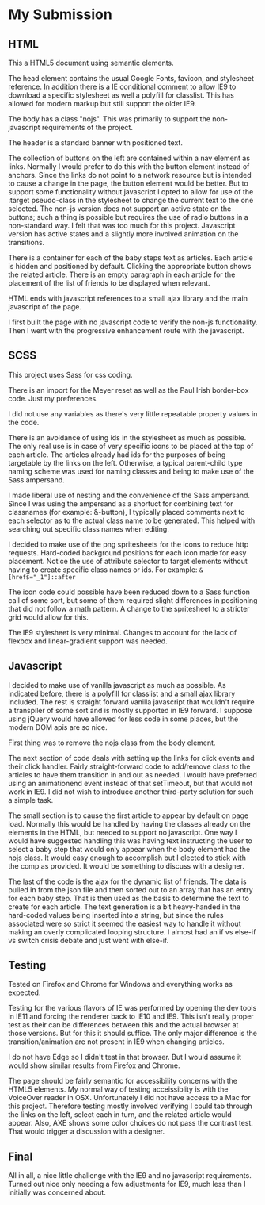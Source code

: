 # My Submission

## HTML

This a HTML5 document using semantic elements.

The head element contains the usual Google Fonts, favicon, and stylesheet reference. In addition there is a IE conditional comment to allow IE9 to download a specific stylesheet as well a polyfill for classlist. This has allowed for modern markup but still support the older IE9.

The body has a class "nojs". This was primarily to support the non-javascript requirements of the project.

The header is a standard banner with positioned text.

The collection of buttons on the left are contained within a nav element as links. Normally I would prefer to do this with the button element instead of anchors. Since the links do not point to a network resource but is intended to cause a change in the page, the button element would be better. But to support some functionality without javascript I opted to allow for use of the :target pseudo-class in the stylesheet to change the current text to the one selected. The non-js version does not support an active state on the buttons; such a thing is possible but requires the use of radio buttons in a non-standard way. I felt that was too much for this project. Javascript version has active states and a slightly more involved animation on the transitions.

There is a container for each of the baby steps text as articles. Each article is hidden and positioned by default. Clicking the appropriate button shows the related article. There is an empty paragraph in each article for the placement of the list of friends to be displayed when relevant.

HTML ends with javascript references to a small ajax library and the main javascript of the page.

I first built the page with no javascript code to verify the non-js functionality. Then I went with the progressive enhancement route with the javascript.

## SCSS

This project uses Sass for css coding.

There is an import for the Meyer reset as well as the Paul Irish border-box code. Just my preferences.

I did not use any variables as there's very little repeatable property values in the code.

There is an avoidance of using ids in the stylesheet as much as possible. The only real use is in case of very specific icons to be placed at the top of each article. The articles already had ids for the purposes of being targetable by the links on the left. Otherwise, a typical parent-child type naming scheme was used for naming classes and being to make use of the Sass ampersand.

I made liberal use of nesting and the convenience of the Sass ampersand. Since I was using the ampersand as a shortuct for combining text for classnames (for example: &-button), I typically placed comments next to each selector as to the actual class name to be generated. This helped with searching out specific class names when editing.

I decided to make use of the png spritesheets for the icons to reduce http requests. Hard-coded background positions for each icon made for easy placement. Notice the use of attribute selector to target elements without having to create specific class names or ids. For example: `&[href$="_1"]::after`

The icon code could possible have been reduced down to a Sass function call of some sort, but some of them required slight differences in positioning that did not follow a math pattern. A change to the spritesheet to a stricter grid would allow for this.

The IE9 stylesheet is very minimal. Changes to account for the lack of flexbox and linear-gradient support was needed.

## Javascript

I decided to make use of vanilla javascript as much as possible. As indicated before, there is a polyfill for classlist and a small ajax library included. The rest is straight forward vanilla javascript that wouldn't require a transpiler of some sort and is mostly supported in IE9 forward. I suppose using jQuery would have allowed for less code in some places, but the modern DOM apis are so nice.

First thing was to remove the nojs class from the body element.

The next section of code deals with setting up the links for click events and their click handler. Fairly straight-forward code to add/remove class to the articles to have them transition in and out as needed. I would have preferred using an animationend event instead of that setTimeout, but that would not work in IE9. I did not wish to introduce another third-party solution for such a simple task.

The small section is to cause the first article to appear by default on page load. Normally this would be handled by having the classes already on the elements in the HTML, but needed to support no javascript. One way I would have suggested handling this was having text instructing the user to select a baby step that would only appear when the body element had the nojs class. It would easy enough to accomplish but I elected to stick with the comp as provided. It would be something to discuss with a designer.

The last of the code is the ajax for the dynamic list of friends. The data is pulled in from the json file and then sorted out to an array that has an entry for each baby step. That is then used as the basis to determine the text to create for each article. The text generation is a bit heavy-handed in the hard-coded values being inserted into a string, but since the rules associated were so strict it seemed the easiest way to handle it without making an overly complicated looping structure. I almost had an if vs else-if vs switch crisis debate and just went with else-if.

## Testing

Tested on Firefox and Chrome for Windows and everything works as expected.

Testing for the various flavors of IE was performed by opening the dev tools in IE11 and forcing the renderer back to IE10 and IE9. This isn't really proper test as their can be differences between this and the actual browser at those versions. But for this it should suffice. The only major difference is the transition/animation are not present in IE9 when changing articles.

I do not have Edge so I didn't test in that browser. But I would assume it would show similar results from Firefox and Chrome.

The page should be fairly semantic for accessibility concerns with the HTML5 elements. My normal way of testing acceissiblity is with the VoiceOver reader in OSX. Unfortunately I did not have access to a Mac for this project. Therefore testing mostly involved verifying I could tab through the links on the left, select each in turn, and the related article would appear. Also, AXE shows some color choices do not pass the contrast test. That would trigger a discussion with a designer.

## Final

All in all, a nice little challenge with the IE9 and no javascript requirements. Turned out nice only needing a few adjustments for IE9, much less than I initially was concerned about.